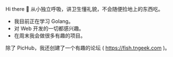 Hi there 👋
从小独立呼吸，讲卫生懂礼貌，不会随便捡地上的东西吃。

- 我目前正在学习 Golang。
- 对 Web 开发的一切都感兴趣。
- 在周末我会做很多有趣的项目。

除了 PicHub，我还创建了一个有趣的论坛 ( https://fish.tngeek.com )。

